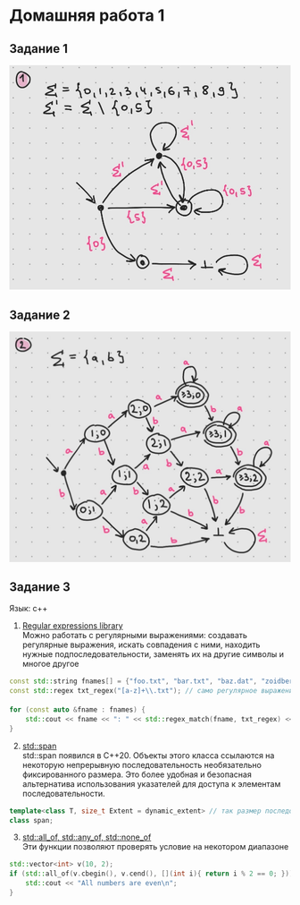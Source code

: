 # Домашняя работа 1
## Задание 1
![](https://raw.githubusercontent.com/Fawentus/fl-2021-hse-win/HW01/pictures/first.jpg)
## Задание 2
![](https://raw.githubusercontent.com/Fawentus/fl-2021-hse-win/HW01/pictures/second.jpg)
## Задание 3
Язык: c++
1. [Regular expressions library](https://en.cppreference.com/w/cpp/regex)  
Можно работать с регулярными выражениями: создавать регулярные выражения, искать совпадения с ними, находить нужные подпоследовательности, заменять их на другие символы и многое другое
```c++
const std::string fnames[] = {"foo.txt", "bar.txt", "baz.dat", "zoidberg"};
const std::regex txt_regex("[a-z]+\\.txt"); // само регулярное выражение
 
for (const auto &fname : fnames) {
    std::cout << fname << ": " << std::regex_match(fname, txt_regex) << '\n'; // выводит, соответствует ли строка регулярному выражению
}
```
2. [std::span](https://en.cppreference.com/w/cpp/container/span)  
std::span появился в C++20. Объекты этого класса ссылаются на некоторую непрерывную последовательность необязательно фиксированного размера. 
Это более удобная и безопасная альтернатива использования указателей для доступа к элементам последовательности.
```c++
template<class T, size_t Extent = dynamic_extent> // так размер последовательности будет указан во время выполнения
class span;
```
3. [std::all_of, std::any_of, std::none_of](https://en.cppreference.com/w/cpp/algorithm/all_any_none_of)  
Эти функции позволяют проверять условие на некотором диапазоне
```c++
std::vector<int> v(10, 2);
if (std::all_of(v.cbegin(), v.cend(), [](int i){ return i % 2 == 0; })) {
    std::cout << "All numbers are even\n";
}
```
